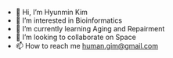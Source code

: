 - 👋 Hi, I’m Hyunmin Kim 
- 👀 I’m interested in Bioinformatics
- 🌱 I’m currently learning Aging and Repairment
- 💞️ I’m looking to collaborate on Space
- 📫 How to reach me human.gim@gmail.com

<!---
hmgene/hmgene is a ✨ special ✨ repository because its `README.md` (this file) appears on your GitHub profile.
You can click the Preview link to take a look at your changes.
--->
